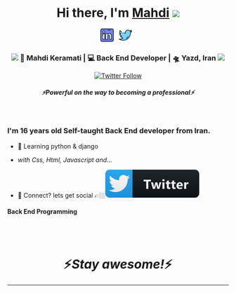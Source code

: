 <div align="center">
   <h1>Hi there, I'm <a href="https://hemant.codes">Mahdi</a> <img src="https://media.giphy.com/media/hvRJCLFzcasrR4ia7z/giphy.gif" width="25px"> </h1>
   
   
</div>

<p align='center'>
   <a href="https://www.linkedin.com/in/mahdi-keramati-b82852238"><img height="30" src="https://raw.githubusercontent.com/8bithemant/8bithemant/master/linkedin.png?raw=true"></a>&nbsp;&nbsp;
<a href="https://twitter.com/KThemahdii"><img height="30" src="https://raw.githubusercontent.com/8bithemant/8bithemant/master/twitter.png?raw=true"></a>&nbsp;&nbsp;
 </p>


<div align="center">
<h3><img src="https://media.giphy.com/media/WUlplcMpOCEmTGBtBW/giphy.gif" width="30"> 🙎 Mahdi Keramati | 💻 Back End Developer | 🛸 Yazd, Iran <img src="https://media.giphy.com/media/WUlplcMpOCEmTGBtBW/giphy.gif" width="30"></h3>
</div>


<p align="center">
   <a href="https://twitter.com/KThemahdii"><img alt="Twitter Follow" src="https://img.shields.io/twitter/follow/KThemahdii?style=for-the-badge&color=09f&labelColor=black&logo=twitter&label=@KThemahdii"></a>
 </p>
 
 <h5 align="center">
   <i>⚡️Powerful on the way to becoming a professional⚡️</i>
  </h5>
 
 
<br />
<p align="center">
  <h3> I'm 16 years old Self-taught Back End developer from Iran.</h3>
</p>

 - 🥀 Learning python & django
 
 - <i>with Css, Html, Javascript and...</i>
      
 - 💬 Connect? lets get social 👉🏼[<img src="https://raw.githubusercontent.com/8bithemant/8bithemant/master/svg/social/twitter.svg" >](https://twitter.com/KThemahdii/)
 
 <p align="center">
  <h4> Back End Programming </h4>
   </p>




<!--  -->

<br />

<br />

<h1 align='center'>⚡️<i>Stay awesome!</i>⚡️</h1>

-----
